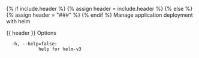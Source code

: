 {% if include.header %}
{% assign header = include.header %}
{% else %}
{% assign header = "###" %}
{% endif %}
Manage application deployment with helm

{{ header }} Options

```shell
  -h, --help=false:
            help for helm-v3
```

